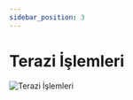 ```yaml
---
sidebar_position: 3
---
```


# Terazi İşlemleri

![Terazi İşlemleri](/img/perakende-yonetimi/terazi-ayarlari.png)

